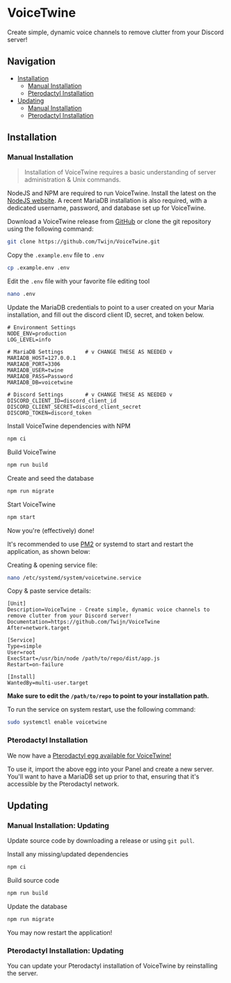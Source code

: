 # VoiceTwine
Create simple, dynamic voice channels to remove clutter from your Discord server!
## Navigation

- [Installation](#installation)
    - [Manual Installation](#manual-installation)
    - [Pterodactyl Installation](#pterodactyl-installation)
- [Updating](#updating)
    - [Manual Installation](#manual-installation-updating)
    - [Pterodactyl Installation](#pterodactyl-installation-updating)

## Installation
### Manual Installation
> Installation of VoiceTwine requires a basic understanding of server administration
> & Unix commands.

NodeJS and NPM are required to run VoiceTwine. Install the latest on
the [NodeJS website](https://nodejs.org/en/download).
A recent MariaDB installation is also required, with a dedicated username, password,
and database set up for VoiceTwine.

Download a VoiceTwine release from [GitHub](https://github.com/Twijn/VoiceTwine/releases)
or clone the git repository using the following command:

```bash
git clone https://github.com/Twijn/VoiceTwine.git
```

Copy the `.example.env` file to `.env`

```bash
cp .example.env .env
```

Edit the `.env` file with your favorite file editing tool

```bash
nano .env
```

Update the MariaDB credentials to point to a user created on your Maria installation,
and fill out the discord client ID, secret, and token below.

```dotenv
# Environment Settings
NODE_ENV=production
LOG_LEVEL=info

# MariaDB Settings       # v CHANGE THESE AS NEEDED v
MARIADB_HOST=127.0.0.1
MARIADB_PORT=3306
MARIADB_USER=twine
MARIADB_PASS=Password
MARIADB_DB=voicetwine

# Discord Settings       # v CHANGE THESE AS NEEDED v
DISCORD_CLIENT_ID=discord_client_id
DISCORD_CLIENT_SECRET=discord_client_secret
DISCORD_TOKEN=discord_token
```

Install VoiceTwine dependencies with NPM
```bash
npm ci
```

Build VoiceTwine
```bash
npm run build
```

Create and seed the database
```bash
npm run migrate
```

Start VoiceTwine
```bash
npm start
```

Now you're (effectively) done!

It's recommended to use [PM2](https://pm2.keymetrics.io/docs/usage/quick-start/) or systemd to start and restart the application, as shown below:

Creating & opening service file: 
```bash
nano /etc/systemd/system/voicetwine.service
```
Copy & paste service details:
```text
[Unit]
Description=VoiceTwine - Create simple, dynamic voice channels to remove clutter from your Discord server!
Documentation=https://github.com/Twijn/VoiceTwine
After=network.target

[Service]
Type=simple
User=root
ExecStart=/usr/bin/node /path/to/repo/dist/app.js
Restart=on-failure

[Install]
WantedBy=multi-user.target
```
**Make sure to edit the `/path/to/repo` to point to your installation path.**

To run the service on system restart, use the following command:

```bash
sudo systemctl enable voicetwine
```

### Pterodactyl Installation
We now have a [Pterodactyl egg available for VoiceTwine!](/panel-eggs/pterodactyl/pterodactyl-egg-voice-twine.json)

To use it, import the above egg into your Panel and create a new server. You'll want to have a MariaDB set up prior to that, ensuring that it's accessible by the Pterodactyl network.

## Updating
### Manual Installation: Updating
Update source code by downloading a release or using `git pull`.

Install any missing/updated dependencies
```bash
npm ci
```

Build source code
```bash
npm run build
```

Update the database
```bash
npm run migrate
```

You may now restart the application!

### Pterodactyl Installation: Updating
You can update your Pterodactyl installation of VoiceTwine by reinstalling the server.
